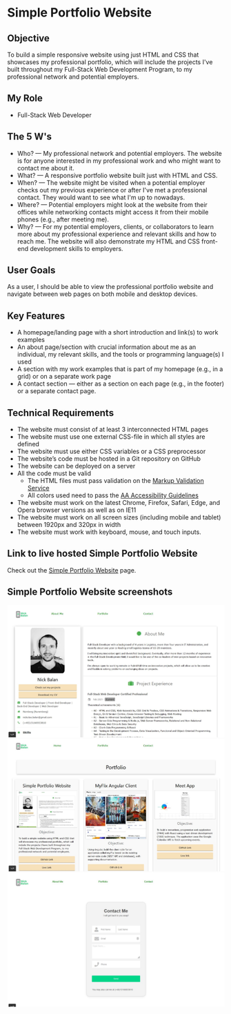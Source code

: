 # Simple Portfolio Website

## Objective 
To build a simple responsive website using just HTML and CSS that showcases my professional portfolio, which will include the projects I've built throughout my Full-Stack Web Development Program, to my professional network and potential employers.

## My Role
- Full-Stack Web Developer

## The 5 W's
- Who? — My professional network and potential employers. The website is for anyone interested in my professional work and who might want to contact me about it.
- What? — A responsive portfolio website built just with HTML and CSS.
- When? — The website might be visited when a potential employer checks out my previous experience or after I've met a professional contact. They would want to see what I'm up to nowadays.
- Where? — Potential employers might look at the website from their offices while networking contacts might access it from their mobile phones (e.g., after meeting me).
- Why? — For my potential employers, clients, or collaborators to learn more about my professional experience and relevant skills and how to reach me. The website will also demonstrate my HTML and CSS front-end development skills to employers.

## User Goals 
As a user, I should be able to view the professional portfolio website and navigate between web pages on both mobile and desktop devices. 

## Key Features 
- A homepage/landing page with a short introduction and link(s) to work examples 
- An about page/section with crucial information about me as an individual, my relevant skills, and the tools or programming language(s) I used 
- A section with my work examples that is part of my homepage (e.g., in a grid) or on a separate work page 
- A contact section — either as a section on each page (e.g., in the footer) or a separate contact page.

## Technical Requirements 
- The website must consist of at least 3 interconnected HTML pages 
- The website must use one external CSS-file in which all styles are defined 
- The website must use either CSS variables or a CSS preprocessor
- The website’s code must be hosted in a Git repository on GitHub
- The website can be deployed on a server 
- All the code must be valid
  - The HTML files must pass validation on the [Markup Validation Service](https://validator.w3.org/) 
  - All colors used need to pass the [AA Accessibility Guidelines](https://contrastchecker.com/)
- The website must work on the latest Chrome, Firefox, Safari, Edge, and Opera browser versions as well as on IE11
- The website must work on all screen sizes (including mobile and tablet) between 1920px and 320px in width
- The website must work with keyboard, mouse, and touch inputs. 

## Link to live hosted Simple Portfolio Website
Check out the [Simple Portfolio Website](https://nickbalan.github.io/portfolio-website/) page.

## Simple Portfolio Website screenshots

![Livescreen](img/Livescreen/Portfolio_website_Home_page.JPG)
![Livescreen](img/Livescreen/Portfolio_website_Portfolio_page.JPG)
![Livescreen](img/Livescreen/Portfolio_website_Contact_page.JPG)

